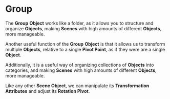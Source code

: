 # Group

The **Group** **Object**  works like a folder, as it allows you to structure and organize **Objects**, making **Scenes** with high amounts of different **Objects**, more manageable.

Another useful function of the **Group** **Object** is that it allows us to transform multiple **Objects**, relative to a single **Pivot Point**, as if they were are a single **Object**.

Additionally, it is a useful way of organizing collections of **Objects** into categories, and making **Scenes** with high amounts of different **Objects**, more manageable.

Like any other **Scene Object**, we can manipulate its **Transformation Attributes** and adjust its **Rotation Pivot**.
